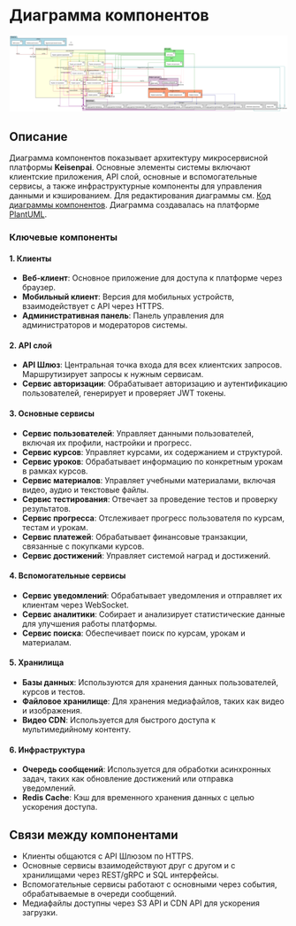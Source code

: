 # Диаграмма компонентов

![Диаграмма компонентов](ComponentDiagram.svg)

## Описание
Диаграмма компонентов показывает архитектуру микросервисной платформы **Keisenpai**. Основные элементы системы включают клиентские приложения, API слой, основные и вспомогательные сервисы, а также инфраструктурные компоненты для управления данными и кэшированием. Для редактирования диаграммы см. [Код диаграммы компонентов](docs/ComponentDiagram.txt). Диаграмма создавалась на платформе [PlantUML](https://www.plantuml.com/).

### Ключевые компоненты

#### 1. **Клиенты**
- **Веб-клиент**: Основное приложение для доступа к платформе через браузер.
- **Мобильный клиент**: Версия для мобильных устройств, взаимодействует с API через HTTPS.
- **Административная панель**: Панель управления для администраторов и модераторов системы.

#### 2. **API слой**
- **API Шлюз**: Центральная точка входа для всех клиентских запросов. Маршрутизирует запросы к нужным сервисам.
- **Сервис авторизации**: Обрабатывает авторизацию и аутентификацию пользователей, генерирует и проверяет JWT токены.

#### 3. **Основные сервисы**
- **Сервис пользователей**: Управляет данными пользователей, включая их профили, настройки и прогресс.
- **Сервис курсов**: Управляет курсами, их содержанием и структурой.
- **Сервис уроков**: Обрабатывает информацию по конкретным урокам в рамках курсов.
- **Сервис материалов**: Управляет учебными материалами, включая видео, аудио и текстовые файлы.
- **Сервис тестирования**: Отвечает за проведение тестов и проверку результатов.
- **Сервис прогресса**: Отслеживает прогресс пользователя по курсам, тестам и урокам.
- **Сервис платежей**: Обрабатывает финансовые транзакции, связанные с покупками курсов.
- **Сервис достижений**: Управляет системой наград и достижений.

#### 4. **Вспомогательные сервисы**
- **Сервис уведомлений**: Обрабатывает уведомления и отправляет их клиентам через WebSocket.
- **Сервис аналитики**: Собирает и анализирует статистические данные для улучшения работы платформы.
- **Сервис поиска**: Обеспечивает поиск по курсам, урокам и материалам.

#### 5. **Хранилища**
- **Базы данных**: Используются для хранения данных пользователей, курсов и тестов.
- **Файловое хранилище**: Для хранения медиафайлов, таких как видео и изображения.
- **Видео CDN**: Используется для быстрого доступа к мультимедийному контенту.

#### 6. **Инфраструктура**
- **Очередь сообщений**: Используется для обработки асинхронных задач, таких как обновление достижений или отправка уведомлений.
- **Redis Cache**: Кэш для временного хранения данных с целью ускорения доступа.

## Связи между компонентами
- Клиенты общаются с API Шлюзом по HTTPS.
- Основные сервисы взаимодействуют друг с другом и с хранилищами через REST/gRPC и SQL интерфейсы.
- Вспомогательные сервисы работают с основными через события, обрабатываемые в очереди сообщений.
- Медиафайлы доступны через S3 API и CDN API для ускорения загрузки.
